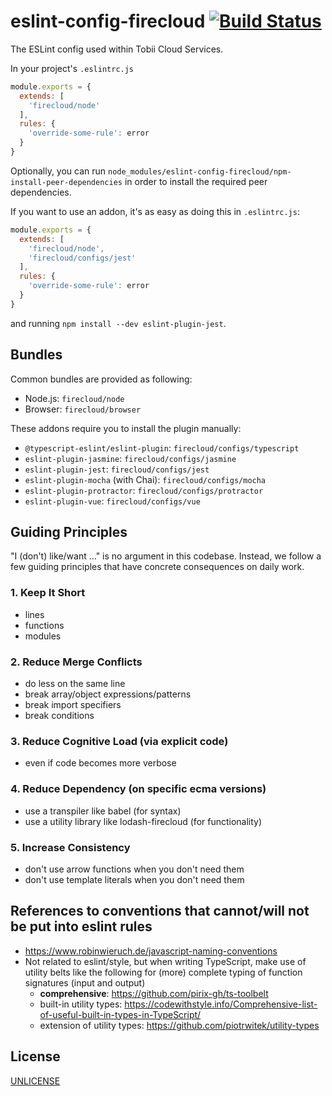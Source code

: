 # eslint-config-firecloud [![Build Status][2]][1]

The ESLint config used within Tobii Cloud Services.

In your project's `.eslintrc.js`

```js
module.exports = {
  extends: [
    'firecloud/node'
  ],
  rules: {
    'override-some-rule': error
  }
}
```

Optionally, you can run `node_modules/eslint-config-firecloud/npm-install-peer-dependencies`
in order to install the required peer dependencies.

If you want to use an addon, it's as easy as doing this in `.eslintrc.js`:

```js
module.exports = {
  extends: [
    'firecloud/node',
    'firecloud/configs/jest'
  ],
  rules: {
    'override-some-rule': error
  }
}
```

and running `npm install --dev eslint-plugin-jest`.


## Bundles

Common bundles are provided as following:

- Node.js: `firecloud/node`
- Browser: `firecloud/browser`

These addons require you to install the plugin manually:

- `@typescript-eslint/eslint-plugin`: `firecloud/configs/typescript`
- `eslint-plugin-jasmine`: `firecloud/configs/jasmine`
- `eslint-plugin-jest`: `firecloud/configs/jest`
- `eslint-plugin-mocha` (with Chai): `firecloud/configs/mocha`
- `eslint-plugin-protractor`: `firecloud/configs/protractor`
- `eslint-plugin-vue`: `firecloud/configs/vue`


## Guiding Principles

"I (don't) like/want ..." is no argument in this codebase.
Instead, we follow a few guiding principles
that have concrete consequences on daily work.

### 1. Keep It Short
  * lines
  * functions
  * modules
### 2. Reduce Merge Conflicts
  * do less on the same line
  * break array/object expressions/patterns
  * break import specifiers
  * break conditions
### 3. Reduce Cognitive Load (via explicit code)
  * even if code becomes more verbose
### 4. Reduce Dependency (on specific ecma versions)
  * use a transpiler like babel (for syntax)
  * use a utility library like lodash-firecloud (for functionality)
### 5. Increase Consistency
  * don't use arrow functions when you don't need them
  * don't use template literals when you don't need them


## References to conventions that cannot/will not be put into eslint rules

* https://www.robinwieruch.de/javascript-naming-conventions
* Not related to eslint/style, but when writing TypeScript, make use of utility belts like the following for (more) complete typing of function signatures (input and output)
  * **comprehensive**: https://github.com/pirix-gh/ts-toolbelt
  * built-in utility types: https://codewithstyle.info/Comprehensive-list-of-useful-built-in-types-in-TypeScript/
  * extension of utility types: https://github.com/piotrwitek/utility-types


## License

[UNLICENSE](UNLICENSE)


  [1]: https://travis-ci.com/tobiipro/eslint-config-firecloud
  [2]: https://travis-ci.com/tobiipro/eslint-config-firecloud.svg?branch=master
